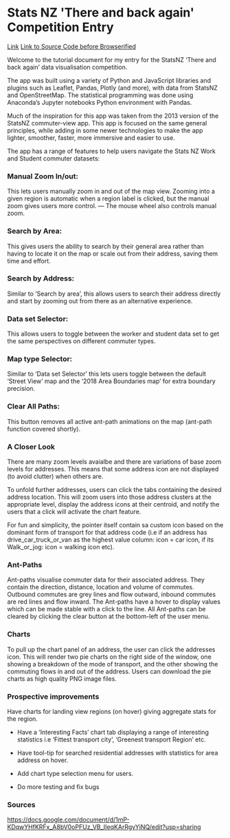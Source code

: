 # Stats NZ 'There and back again' Competition Entry

[Link](https://thangandrory.github.io/)
[Link to Source Code before Browserified]('https://github.com/thangpham7793/stat_nz_map_leaflet_js/tree/master/src')

Welcome to the tutorial document for my entry for the StatsNZ ‘There and back again’ data visualisation competition.

The app was built using a variety of Python and JavaScript libraries and plugins such as Leaflet, Pandas, Plotly (and more), with data from StatsNZ and OpenStreetMap. The statistical programming was done using Anaconda’s Jupyter notebooks Python environment with Pandas.

Much of the inspiration for this app was taken from the 2013 version of the StatsNZ commuter-view app. This app is focused on the same general principles, while adding in some newer technologies to make the app lighter, smoother, faster, more immersive and easier to use.

The app has a range of features to help users navigate the Stats NZ Work and Student commuter datasets:

### Manual Zoom In/out: 
This lets users manually zoom in and out of the map view. Zooming into a given region is automatic when a region label is clicked, but the manual zoom gives users more control. — The mouse wheel also controls manual zoom.

### Search by Area: 
This gives users the ability to search by their general area rather than having to locate it on the map or scale out from their address, saving them time and effort.

### Search by Address: 
Similar to ‘Search by area’, this allows users to search their address directly and start by zooming out from there as an alternative experience.

### Data set Selector: 
This allows users to toggle between the worker and student data set to get the same perspectives on different commuter types.

### Map type Selector: 
Similar to ‘Data set Selector’ this lets users toggle between the default ‘Street View’ map and the ‘2018 Area Boundaries map’ for extra boundary precision.

### Clear All Paths: 
This button removes all active ant-path animations on the map (ant-path function covered shortly).

### A Closer Look
There are many zoom levels avaialbe and there are variations of base zoom levels for addresses. This means that some address icon are not displayed (to avoid clutter) when others are.

To unfold further addresses, users can click the tabs containing the desired address location. This will zoom users into those address clusters at the appropriate level, display the address icons at their centroid, and notify the users that a click will activate the chart feature.

For fun and simplicity, the pointer itself contain sa custom icon based on the dominant form of transport for that address code (i.e if an address has drive_car_truck_or_van as the highest value column: icon = car icon, if its Walk_or_jog: icon = walking icon etc).

### Ant-Paths 
Ant-paths visualise commuter data for their associated address. They contain the direction, distance, location and volume of commutes. Outbound commutes are grey lines and flow outward, inbound commutes are red lines and flow inward. The Ant-paths have a hover to display values which can be made stable with a click to the line. All Ant-paths can be cleared by clicking the clear button at the bottom-left of the user menu.

### Charts 
To pull up the chart panel of an address, the user can click the addresses icon. This will render two pie charts on the right side of the window, one showing a breakdown of the mode of transport, and the other showing the commuting flows in and out of the address. Users can download the pie charts as high quality PNG image files.

### Prospective improvements
Have charts for landing view regions (on hover) giving aggregate stats for the region.

- Have a ‘Interesting Facts’ chart tab displaying a range of interesting statistics i.e ‘Fittest transport city’, ‘Greenest transport Region’ etc.

- Have tool-tip for searched residential addresses with statistics for area address on hover.

- Add chart type selection menu for users.

- Do more testing and fix bugs

### Sources
https://docs.google.com/document/d/1mP-KDqwYHfKRFx_A8bV0oPFUz_VB_IIeqKArRgyYjNQ/edit?usp=sharing
